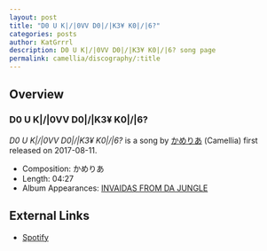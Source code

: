 ```yaml
---
layout: post
title: "D0 U K|/|0VV D0|/|K3¥ K0|/|6?"
categories: posts
author: KatGrrrl
description: D0 U K|/|0VV D0|/|K3¥ K0|/|6? song page
permalink: camellia/discography/:title
---
```


## Overview

### D0 U K|/|0VV D0|/|K3¥ K0|/|6?

*D0 U K|/|0VV D0|/|K3¥ K0|/|6?* is a song by [かめりあ](/camellia) (Camellia) first released on 2017-08-11.

* Composition: かめりあ
* Length: 04:27
* Album Appearances: [INVAIDAS FROM DA JUNGLE](/camellia/albums/INVAIDAS-FROM-DA-JUNGLE)

## External Links

* [Spotify](https://open.spotify.com/track/7GRioLESVw6rCvnPrUGf0o?si=bd23730332524535)
